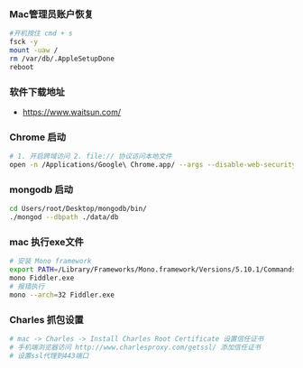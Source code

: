 ### Mac管理员账户恢复

```sh
#开机按住 cmd + s 
fsck -y 
mount -uaw / 
rm /var/db/.AppleSetupDone 
reboot
```

### 软件下载地址 

* https://www.waitsun.com/

### Chrome 启动

```sh
# 1. 开启跨域访问 2. file:// 协议访问本地文件
open -n /Applications/Google\ Chrome.app/ --args --disable-web-security --allow-file-access-from-files  --user-data-dir=/Users/Shared/Documents/chomeData
```

### mongodb 启动

```sh
cd Users/root/Desktop/mongodb/bin/
./mongod --dbpath ./data/db
```

### mac 执行exe文件

```sh
# 安装 Mono framework
export PATH=/Library/Frameworks/Mono.framework/Versions/5.10.1/Commands:${PATH}
mono Fiddler.exe 
# 报错执行 
mono --arch=32 Fiddler.exe
```

### Charles 抓包设置

```sh
# mac -> Charles -> Install Charles Root Certificate 设置信任证书
# 手机端浏览器访问 http://www.charlesproxy.com/getssl/ 添加信任证书
# 设置ssl代理到443端口
```
